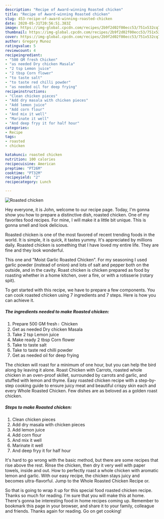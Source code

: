 ```yaml
---
description: "Recipe of Award-winning Roasted chicken"
title: "Recipe of Award-winning Roasted chicken"
slug: 453-recipe-of-award-winning-roasted-chicken
date: 2020-05-31T20:56:51.383Z
image: https://img-global.cpcdn.com/recipes/2b9f2d02f00ecc53/751x532cq70/roasted-chicken-recipe-main-photo.jpg
thumbnail: https://img-global.cpcdn.com/recipes/2b9f2d02f00ecc53/751x532cq70/roasted-chicken-recipe-main-photo.jpg
cover: https://img-global.cpcdn.com/recipes/2b9f2d02f00ecc53/751x532cq70/roasted-chicken-recipe-main-photo.jpg
author: Gregory Munoz
ratingvalue: 5
reviewcount: 4
recipeingredient:
- "500 GM fresh Chicken"
- "as needed Dry chicken Masala"
- "2 tsp Lemon juice"
- "2 tbsp Corn flower"
- "to taste salt"
- "to taste red chilli powder"
- "as needed oil for deep frying"
recipeinstructions:
- "Clean chicken pieces"
- "Add dry masala with chicken pieces"
- "Add lemon juice"
- "Add corn flour"
- "And mix it well"
- "Marinate it well"
- "And deep fryy it for half hour"
categories:
- Recipe
tags:
- roasted
- chicken

katakunci: roasted chicken 
nutrition: 100 calories
recipecuisine: American
preptime: "PT26M"
cooktime: "PT32M"
recipeyield: "2"
recipecategory: Lunch

---
```



![Roasted chicken](https://img-global.cpcdn.com/recipes/2b9f2d02f00ecc53/751x532cq70/roasted-chicken-recipe-main-photo.jpg)

Hey everyone, it is John, welcome to our recipe page. Today, I'm gonna show you how to prepare a distinctive dish, roasted chicken. One of my favorites food recipes. For mine, I will make it a little bit unique. This is gonna smell and look delicious.

Roasted chicken is one of the most favored of recent trending foods in the world. It is simple, it is quick, it tastes yummy. It's appreciated by millions daily. Roasted chicken is something that I have loved my entire life. They are fine and they look wonderful.

This one and &#34;Moist Garlic Roasted Chicken&#34;. For my seasoning I used garlic powder (instead of onion) and lots of salt and pepper both on the outside, and in the cavity. Roast chicken is chicken prepared as food by roasting whether in a home kitchen, over a fire, or with a rotisserie (rotary spit).


To get started with this recipe, we have to prepare a few components. You can cook roasted chicken using 7 ingredients and 7 steps. Here is how you can achieve it.

<!--inarticleads1-->

##### The ingredients needed to make Roasted chicken:

1. Prepare 500 GM fresh। Chicken
1. Get as needed Dry chicken Masala
1. Take 2 tsp Lemon juice
1. Make ready 2 tbsp Corn flower
1. Take to taste salt
1. Take to taste red chilli powder
1. Get as needed oil for deep frying


The chicken will roast for a minimum of one hour, but you can help the bird along by leaving it alone. Roast Chicken with Carrots, roasted whole chicken in an oven-proof skillet, surrounded by carrots and garlic, and stuffed with lemon and thyme. Easy roasted chicken recipe with a step-by-step cooking guide to ensure juicy meat and beautiful crispy skin each and every Whole Roasted Chicken. Few dishes are as beloved as a golden roast chicken. 

<!--inarticleads2-->

##### Steps to make Roasted chicken:

1. Clean chicken pieces
1. Add dry masala with chicken pieces
1. Add lemon juice
1. Add corn flour
1. And mix it well
1. Marinate it well
1. And deep fryy it for half hour


It&#39;s hard to go wrong with the basic method, but there are some recipes that rise above the rest. Rinse the chicken, then dry it very well with paper towels, inside and out. How to perfectly roast a whole chicken with aromatic lemon and garlic. With our easy recipe, the chicken stays juicy and becomes ultra-flavorful. Jump to the Whole Roasted Chicken Recipe or. 

So that is going to wrap it up for this special food roasted chicken recipe. Thanks so much for reading. I'm sure that you will make this at home. There's gonna be interesting food in home recipes coming up. Remember to bookmark this page in your browser, and share it to your family, colleague and friends. Thanks again for reading. Go on get cooking!
